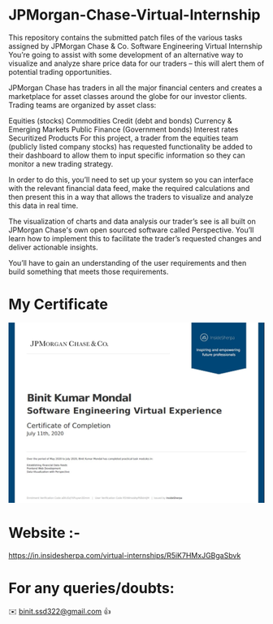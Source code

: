 # JPMorgan-Chase-Virtual-Internship
This repository contains the submitted patch files of the various tasks assigned by JPMorgan Chase & Co. Software Engineering Virtual Internship
You’re going to assist with some development of an alternative way to visualize and analyze share price data for our traders – this will alert them of potential trading opportunities.

JPMorgan Chase has traders in all the major financial centers and creates a marketplace for asset classes around the globe for our investor clients. Trading teams are organized by asset class:

Equities (stocks)
Commodities
Credit (debt and bonds)
Currency & Emerging Markets
Public Finance (Government bonds)
Interest rates
Securitized Products
For this project, a trader from the equities team (publicly listed company stocks) has requested functionality be added to their dashboard to allow them to input specific information so they can monitor a new trading strategy.

In order to do this, you’ll need to set up your system so you can interface with the relevant financial data feed, make the required calculations and then present this in a way that allows the traders to visualize and analyze this data in real time.

The visualization of charts and data analysis our trader’s see is all built on JPMorgan Chase's own open sourced software called Perspective. You’ll learn how to implement this to facilitate the trader’s requested changes and deliver actionable insights.

You’ll have to gain an understanding of the user requirements and then build something that meets those requirements.

# My Certificate 

![](https://github.com/iam-binit/JPMorgan-Chase-Virtual-Internship/blob/master/certificate%20.jpg)

# Website :- 
https://in.insidesherpa.com/virtual-internships/R5iK7HMxJGBgaSbvk

# For any queries/doubts: 
✉️ binit.ssd322@gmail.com 👍
